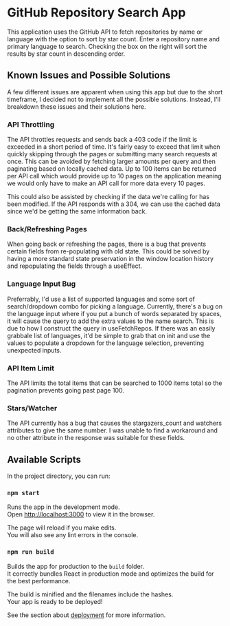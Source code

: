 # GitHub Repository Search App

This application uses the GitHub API to fetch repositories by name or language with the option to sort by star count. Enter a repository name and primary language to search. Checking the box on the right will sort the results by star count in descending order.

## Known Issues and Possible Solutions
A few different issues are apparent when using this app but due to the short timeframe, I decided not to implement all the possible solutions. Instead, I'll breakdown these issues and their solutions here.

### API Throttling
The API throttles requests and sends back a 403 code if the limit is exceeded in a short period of time. It's fairly easy to exceed that limit when quickly skipping through the pages or submitting many search requests at once. This can be avoided by fetching larger amounts per query and then paginating based on locally cached data. Up to 100 items can be returned per API call which would provide up to 10 pages on the application meaning we would only have to make an API call for more data every 10 pages.

This could also be assisted by checking if the data we're calling for has been modified. If the API responds with a 304, we can use the cached data since we'd be getting the same information back.

### Back/Refreshing Pages
When going back or refreshing the pages, there is a bug that prevents certain fields from re-populating with old state. This could be solved by having a more standard state preservation in the window location history and repopulating the fields through a useEffect.

### Language Input Bug
Preferrably, I'd use a list of supported languages and some sort of search/dropdown combo for picking a language. Currently, there's a bug on the language input where if you put a bunch of words separated by spaces, it will cause the query to add the extra values to the name search. This is due to how I construct the query in useFetchRepos. If there was an easily grabbale list of languages, it'd be simple to grab that on init and use the values to populate a dropdown for the language selection, preventing unexpected inputs.

### API Item Limit
The API limits the total items that can be searched to 1000 items total so the pagination prevents going past page 100.

### Stars/Watcher
The API currently has a bug that causes the stargazers_count and watchers attributes to give the same number. I was unable to find a workaround and no other attribute in the response was suitable for these fields.

## Available Scripts

In the project directory, you can run:

### `npm start`

Runs the app in the development mode.\
Open [http://localhost:3000](http://localhost:3000) to view it in the browser.

The page will reload if you make edits.\
You will also see any lint errors in the console.

### `npm run build`

Builds the app for production to the `build` folder.\
It correctly bundles React in production mode and optimizes the build for the best performance.

The build is minified and the filenames include the hashes.\
Your app is ready to be deployed!

See the section about [deployment](https://facebook.github.io/create-react-app/docs/deployment) for more information.
